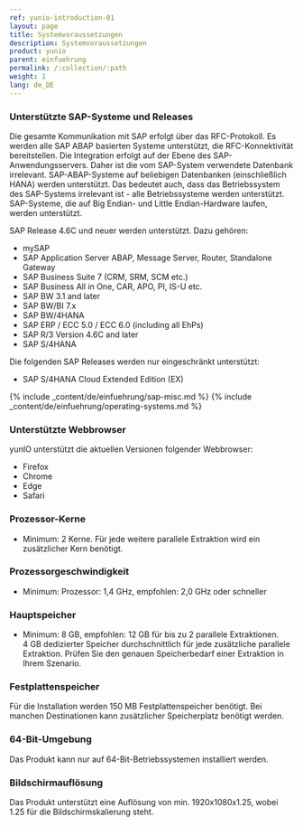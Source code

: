 ```yaml
---
ref: yunio-introduction-01
layout: page
title: Systemvoraussetzungen
description: Systemvoraussetzungen
product: yunio
parent: einfuehrung
permalink: /:collection/:path
weight: 1
lang: de_DE
---
```


### Unterstützte SAP-Systeme und Releases
Die gesamte Kommunikation mit SAP erfolgt über das RFC-Protokoll. 
Es werden alle SAP ABAP basierten Systeme unterstützt, die RFC-Konnektivität bereitstellen.
Die Integration erfolgt auf der Ebene des SAP-Anwendungsservers. 
Daher ist die vom SAP-System verwendete Datenbank irrelevant. SAP-ABAP-Systeme auf beliebigen Datenbanken (einschließlich HANA) werden unterstützt. 
Das bedeutet auch, dass das Betriebssystem des SAP-Systems irrelevant ist - alle Betriebssysteme werden unterstützt.
SAP-Systeme, die auf Big Endian- und Little Endian-Hardware laufen, werden unterstützt.

SAP Release 4.6C und neuer werden unterstützt. Dazu gehören:<br/> 
* mySAP	
* SAP Application Server ABAP, Message Server, Router, Standalone Gateway
* SAP Business Suite 7 (CRM, SRM, SCM etc.)
* SAP Business All in One, CAR, APO, PI, IS-U etc.
* SAP BW 3.1 and later
* SAP BW/BI 7.x
* SAP BW/4HANA
* SAP ERP / ECC 5.0 / ECC 6.0 (including all EhPs)
* SAP R/3 Version 4.6C and later
* SAP S/4HANA

Die folgenden SAP Releases werden nur eingeschränkt unterstützt:
- SAP S/4HANA Cloud Extended Edition (EX)

{% include _content/de/einfuehrung/sap-misc.md %}
{% include _content/de/einfuehrung/operating-systems.md %}

### Unterstützte Webbrowser

yunIO unterstützt die aktuellen Versionen folgender Webbrowser:
- Firefox 
- Chrome
- Edge
- Safari

### Prozessor-Kerne
- Minimum: 2 Kerne. 
Für jede weitere parallele Extraktion wird ein zusätzlicher Kern benötigt. 


### Prozessorgeschwindigkeit   
- Minimum: Prozessor: 1,4 GHz, empfohlen: 2,0 GHz oder schneller

### Hauptspeicher
- Minimum: 8 GB, empfohlen: 12 GB für bis zu 2 parallele Extraktionen.<br> 4 GB dedizierter Speicher durchschnittlich für jede zusätzliche parallele Extraktion.
Prüfen Sie den genauen Speicherbedarf einer Extraktion in Ihrem Szenario.

### Festplattenspeicher
Für die Installation werden 150 MB Festplattenspeicher benötigt.
Bei manchen Destinationen kann zusätzlicher Speicherplatz benötigt werden.

### 64-Bit-Umgebung	
Das Produkt kann nur auf 64-Bit-Betriebssystemen installiert werden.

### Bildschirmauflösung
Das Produkt unterstützt eine Auflösung von min. 1920x1080x1.25, wobei 1.25 für die Bildschirmskalierung steht.
